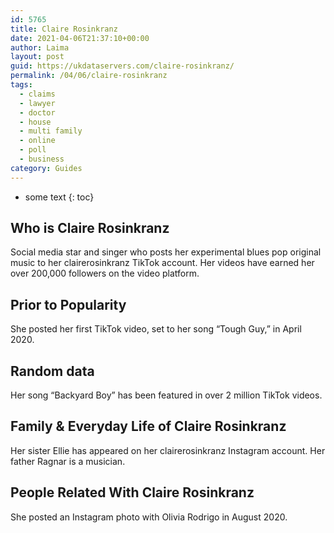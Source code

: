 ```yaml
---
id: 5765
title: Claire Rosinkranz
date: 2021-04-06T21:37:10+00:00
author: Laima
layout: post
guid: https://ukdataservers.com/claire-rosinkranz/
permalink: /04/06/claire-rosinkranz
tags:
  - claims
  - lawyer
  - doctor
  - house
  - multi family
  - online
  - poll
  - business
category: Guides
---
```


* some text
{: toc}


## Who is Claire Rosinkranz
                  
                  
                  
Social media star and singer who posts her experimental blues pop original music to her clairerosinkranz TikTok account. Her videos have earned her over 200,000 followers on the video platform. 
                  
              
            
              
            
                
                
                
## Prior to Popularity
                  
                  
                  
She posted her first TikTok video, set to her song &#8220;Tough Guy,&#8221; in April 2020. 
                  
              
            
              
            
                
                
                
## Random data
                  
                  
                  
Her song &#8220;Backyard Boy&#8221; has been featured in over 2 million TikTok videos. 
                  
              
            
              
            
                
                
                
## Family & Everyday Life of Claire Rosinkranz
                  
                  
                  
Her sister Ellie has appeared on her clairerosinkranz Instagram account. Her father Ragnar is a musician.
                  
              
            
              
            
                
                
                
## People Related With Claire Rosinkranz
                  
                  
                  
She posted an Instagram photo with Olivia Rodrigo in August 2020. 
                  
              
            
              
            
                
              
            
              
              
            
            
              
            
          
          
          